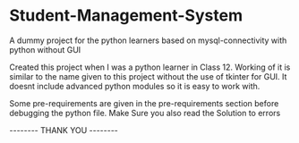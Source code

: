 # Student-Management-System

A dummy project for the python learners based on mysql-connectivity with python without GUI

Created this project when I was a python learner in Class 12. Working of it is similar to the name given to this project without the use of tkinter for GUI. It doesnt include advanced python modules so it is easy to work with.

Some pre-requirements are given in the pre-requirements section before debugging the python file.
Make Sure you also read the Solution to errors 

 
-------- THANK YOU --------
